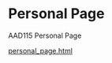 Personal Page
================

AAD115 Personal Page 

[personal_page.html](https://hayleymcilwrath.github.io/Personal-Page/personal_page.html) 
